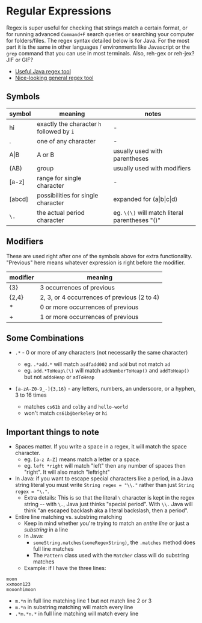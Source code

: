 # Regular Expressions
Regex is super useful for checking that strings match a certain format, or for running advanced <code>Command+F</code> search queries or searching your computer for folders/files. The regex syntax detailed below is for Java. For the most part it is the same in other languages / environments like Javascript or the <code>grep</code> command that you can use in most terminals. Also, reh-gex or reh-jex? JIF or GIF?
* [Useful Java regex tool](http://www.regexplanet.com/advanced/java/index.html)
* [Nice-looking general regex tool](http://regexr.com/)

## Symbols
|symbol|meaning|notes|
|-|-|-|
|hi|exactly the character `h` followed by `i`|-|
|.|one of any character|-|
|A&#124;B| A or B | usually used with parentheses
|(AB) | group | usually used with modifiers
|[a-z]| range for single character |-|
|[abcd]| possibilities for single character | expanded for (a&#124;b&#124;c&#124;d)
|`\.`|the actual period character | eg. `\(\)` will match literal parentheses "()"

## Modifiers
These are used right after one of the symbols above for extra functionality. "Previous" here means whatever expression is right before the modifier.

|modifier|meaning
|-|-|
|{3}| 3 occurrences of previous |
|{2,4} | 2, 3, or 4 occurrences of previous (2 to 4) |
|*| 0 or more occurrences of previous |
|+| 1 or more occurrences of previous |

## Some Combinations
* `.*` - 0 or more of any characters (not necessarily the same character)
  * eg. `.*add.*` will match `asdfadd002` and `add` but not match `ad` 
  * eg. `add.*ToHeap\(\)` will match `addNumberToHeap()` and `addToHeap()` but not `addoHeap` or `adToHeap`

* `[a-zA-Z0-9_-]{3,16}` - any letters, numbers, an underscore, or a hyphen, 3 to 16 times
  * matches `cs61b` and `colby` and `hello-world`
  * won't match `cs61b@berkeley` or `hi`

## Important things to note
* Spaces matter. If you write a space in a regex, it will match the space character.
  * eg. `[a-z A-Z]` means match a letter or a space.
  * eg. `left *right` will match "left" then any number of spaces then "right". It will also match "leftright"
* In Java: if you want to escape special characters like a period, in a Java string literal you must write `String regex = "\\."` rather than just `String regex = "\."`.
  * Extra details: This is so that the literal `\` character is kept in the regex string -- with `\.`, Java just thinks "special period". With `\\.` Java will think "an escaped backlash aka a literal backslash, then a period".
* Entire line matching vs. substring matching
  * Keep in mind whether you're trying to match an *entire line* or just a *substring* in a line
  * In Java:
    * `someString.matches(someRegexString)`, the `.matches` method does full line matches
    * The `Pattern` class used with the `Matcher` class will do substring matches
  * Example: if I have the three lines:
```
moon
xxmoon123
mooonhimoon
```
  * `m.*n` in full line matching line 1 but not match line 2 or 3
  * `m.*n` in substring matching will match every line
  * `.*m.*n.*` in full line matching will match every line



